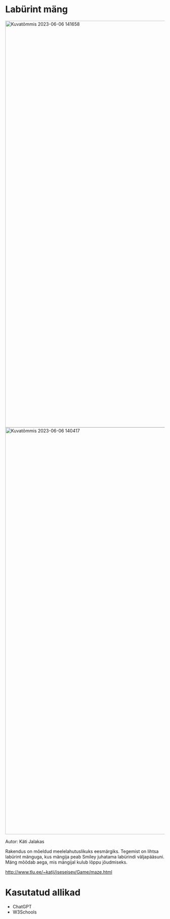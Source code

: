 # Labürint mäng
<img width="1280" alt="Kuvatõmmis 2023-06-06 141658" src="https://github.com/jalakaskati/iseseisevtoo/assets/114982919/4ce23fc8-bc81-4c97-bc0b-bf451394d873">
<img width="1281" alt="Kuvatõmmis 2023-06-06 140417" src="https://github.com/jalakaskati/iseseisevtoo/assets/114982919/b79c6e86-b101-4cdb-b28a-3db82c86eb36">

Autor: Käti Jalakas

Rakendus on mõeldud meelelahutuslikuks eesmärgiks. Tegemist on lihtsa labürint mänguga, kus mängija peab Smiley juhatama labürindi väljapääsuni. Mäng mõõdab aega, mis mängijal kulub lõppu jõudmiseks.

http://www.tlu.ee/~katij/iseseisev/Game/maze.html

# Kasutatud allikad
* ChatGPT
* W3Schools


